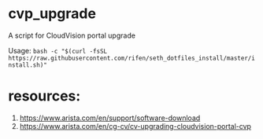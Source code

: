 # cvp_upgrade

A script for CloudVision portal upgrade

Usage: `bash -c "$(curl -fsSL https://raw.githubusercontent.com/rifen/seth_dotfiles_install/master/install.sh)"`

# resources:
1. https://www.arista.com/en/support/software-download
2. https://www.arista.com/en/cg-cv/cv-upgrading-cloudvision-portal-cvp
